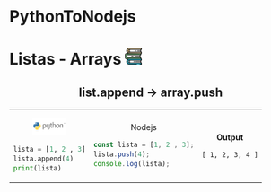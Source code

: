 # PythonToNodejs

# Listas - Arrays <img src="https://github.com/gusantos1/PythonToNodejs/blob/main/img/books.svg" width="30">

<div align="center">
<h2>list.append → array.push</h2>
<table>
<tr>
<td>
<p align="center"><img src="https://github.com/gusantos1/PythonToNodejs/blob/main/img/python-logo.png"width="60"></p>

  ```python
  lista = [1, 2 , 3]
  lista.append(4)
  print(lista)
  ```
</td>
<td>
<p align="center">Nodejs</p>

  ```javascript
  const lista = [1, 2 , 3];
  lista.push(4);
  console.log(lista);
  ```
</td>
<td>
<p align="center"><strong>Output</strong>

  ```
  [ 1, 2, 3, 4 ]
  ```
  </p>
</td>
</tr>
</table>
</div>